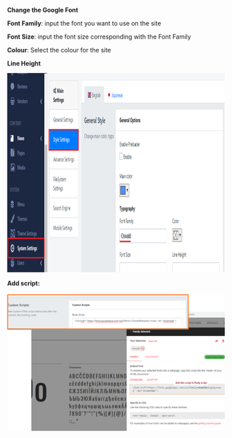 <p><strong id="font">Change the Google Font</strong></p>
<p><strong>Font Family</strong>: input the font you want to use on the site</p>
<p><strong>Font Size</strong>: input the font size corresponding with the Font Family</p>
<p><strong>Colour</strong>: Select the colour for the site</p>
<p><strong>Line Height</strong></p>
<p><img src="/assets/images/change-the-google-font/5e9a454aee38d7b753933f76692d15c8.png" alt="" width="1114" height="462" /></p>
<p><strong>Add script: </strong></p>
<p><img class="padding 176" src="/assets/images/change-the-google-font/7a59a1960825c413aad382e59cac64b7.png" /></p>